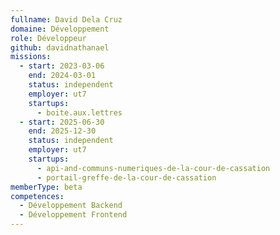 ```yaml
---
fullname: David Dela Cruz
domaine: Développement
role: Développeur
github: davidnathanael
missions:
  - start: 2023-03-06
    end: 2024-03-01
    status: independent
    employer: ut7
    startups:
      - boite.aux.lettres
  - start: 2025-06-30
    end: 2025-12-30
    status: independent
    employer: ut7
    startups:
      - api-and-communs-numeriques-de-la-cour-de-cassation
      - portail-greffe-de-la-cour-de-cassation
memberType: beta
competences:
  - Développement Backend
  - Développement Frontend
---
```

